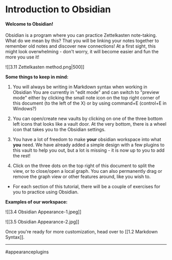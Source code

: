 # Introduction to Obsidian

#### Welcome to Obsidian!

Obsidian is a program where you can practice Zettelkasten note-taking. What do we mean by this? That you will be linking your notes together to remember old notes and discover new connections!  At a first sight, this might look overwhelming - don't worry, it will become easier and fun the more you use it! 

![[3.11 Zettelkasten method.png|500]]

**Some things to keep in mind:** 

1. You will always be writing in Markdown syntax when working in Obsidian You are currently in "edit mode" and can switch to "preview mode" either by clicking the small note icon on the top right corner of this document (to the left of the X) or by using command+E (control+E in Windows?)

2. You can open/create new vaults by clicking on one of the three bottom left icons that looks like a vault door. At the very bottom, there is a wheel icon that takes you to the Obsidian settings.

3. You have a lot of freedom to make **your** obsidian workspace into what **you** need. We have already added a simple design with a few plugins to this vault to help you out, but a lot is missing - it is now up to you to add the rest! 

4. Click on the three dots on the top right of this document to split the view, or to close/open a local graph.  You can also permanently drag or remove the graph view or other features around, like you wish to.

- For each section of this tutorial, there will be a couple of exercises for you to practice using Obsidian.

**Examples of our workspace:**

![[3.4 Obsidian Appearance-1.jpeg]]

![[3.5 Obsidian Appearance-2.jpg]]




Once you're ready for more customization, head over to [[1.2 Markdown Syntax]].

---
#appearanceplugins